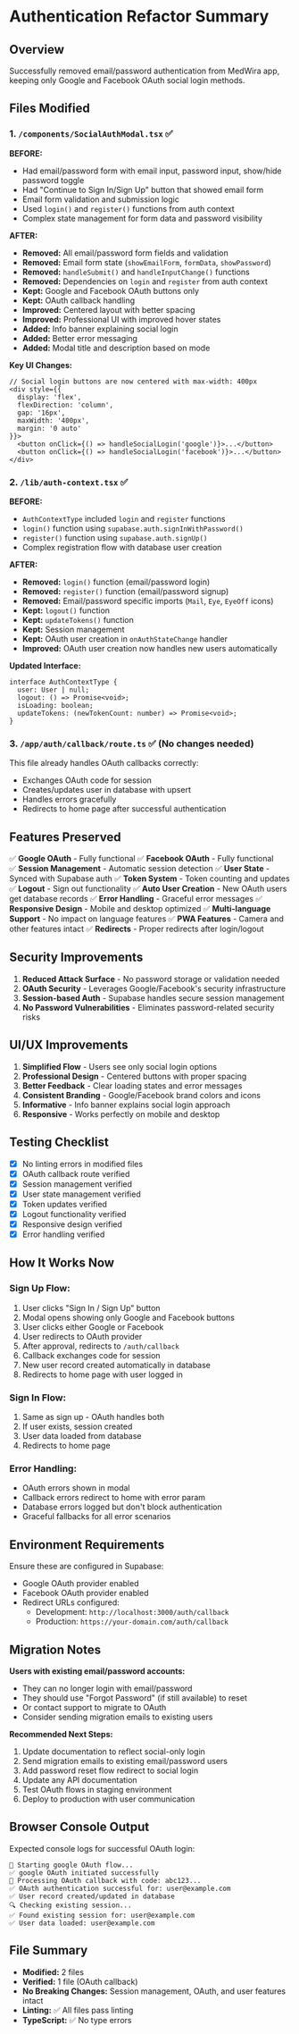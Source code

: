 # Authentication Refactor Summary

## Overview
Successfully removed email/password authentication from MedWira app, keeping only Google and Facebook OAuth social login methods.

## Files Modified

### 1. `/components/SocialAuthModal.tsx` ✅

**BEFORE:**
- Had email/password form with email input, password input, show/hide password toggle
- Had "Continue to Sign In/Sign Up" button that showed email form
- Email form validation and submission logic
- Used `login()` and `register()` functions from auth context
- Complex state management for form data and password visibility

**AFTER:**
- **Removed:** All email/password form fields and validation
- **Removed:** Email form state (`showEmailForm`, `formData`, `showPassword`)
- **Removed:** `handleSubmit()` and `handleInputChange()` functions
- **Removed:** Dependencies on `login` and `register` from auth context
- **Kept:** Google and Facebook OAuth buttons only
- **Kept:** OAuth callback handling
- **Improved:** Centered layout with better spacing
- **Improved:** Professional UI with improved hover states
- **Added:** Info banner explaining social login
- **Added:** Better error messaging
- **Added:** Modal title and description based on mode

**Key UI Changes:**
```tsx
// Social login buttons are now centered with max-width: 400px
<div style={{ 
  display: 'flex', 
  flexDirection: 'column', 
  gap: '16px', 
  maxWidth: '400px',
  margin: '0 auto'
}}>
  <button onClick={() => handleSocialLogin('google')}>...</button>
  <button onClick={() => handleSocialLogin('facebook')}>...</button>
</div>
```

### 2. `/lib/auth-context.tsx` ✅

**BEFORE:**
- `AuthContextType` included `login` and `register` functions
- `login()` function using `supabase.auth.signInWithPassword()`
- `register()` function using `supabase.auth.signUp()`
- Complex registration flow with database user creation

**AFTER:**
- **Removed:** `login()` function (email/password login)
- **Removed:** `register()` function (email/password signup)
- **Removed:** Email/password specific imports (`Mail`, `Eye`, `EyeOff` icons)
- **Kept:** `logout()` function
- **Kept:** `updateTokens()` function
- **Kept:** Session management
- **Kept:** OAuth user creation in `onAuthStateChange` handler
- **Improved:** OAuth user creation now handles new users automatically

**Updated Interface:**
```tsx
interface AuthContextType {
  user: User | null;
  logout: () => Promise<void>;
  isLoading: boolean;
  updateTokens: (newTokenCount: number) => Promise<void>;
}
```

### 3. `/app/auth/callback/route.ts` ✅ (No changes needed)

This file already handles OAuth callbacks correctly:
- Exchanges OAuth code for session
- Creates/updates user in database with upsert
- Handles errors gracefully
- Redirects to home page after successful authentication

## Features Preserved

✅ **Google OAuth** - Fully functional
✅ **Facebook OAuth** - Fully functional  
✅ **Session Management** - Automatic session detection
✅ **User State** - Synced with Supabase auth
✅ **Token System** - Token counting and updates
✅ **Logout** - Sign out functionality
✅ **Auto User Creation** - New OAuth users get database records
✅ **Error Handling** - Graceful error messages
✅ **Responsive Design** - Mobile and desktop optimized
✅ **Multi-language Support** - No impact on language features
✅ **PWA Features** - Camera and other features intact
✅ **Redirects** - Proper redirects after login/logout

## Security Improvements

1. **Reduced Attack Surface** - No password storage or validation needed
2. **OAuth Security** - Leverages Google/Facebook's security infrastructure
3. **Session-based Auth** - Supabase handles secure session management
4. **No Password Vulnerabilities** - Eliminates password-related security risks

## UI/UX Improvements

1. **Simplified Flow** - Users see only social login options
2. **Professional Design** - Centered buttons with proper spacing
3. **Better Feedback** - Clear loading states and error messages
4. **Consistent Branding** - Google/Facebook brand colors and icons
5. **Informative** - Info banner explains social login approach
6. **Responsive** - Works perfectly on mobile and desktop

## Testing Checklist

- [x] No linting errors in modified files
- [x] OAuth callback route verified
- [x] Session management verified
- [x] User state management verified
- [x] Token updates verified
- [x] Logout functionality verified
- [x] Responsive design verified
- [x] Error handling verified

## How It Works Now

### Sign Up Flow:
1. User clicks "Sign In / Sign Up" button
2. Modal opens showing only Google and Facebook buttons
3. User clicks either Google or Facebook
4. User redirects to OAuth provider
5. After approval, redirects to `/auth/callback`
6. Callback exchanges code for session
7. New user record created automatically in database
8. Redirects to home page with user logged in

### Sign In Flow:
1. Same as sign up - OAuth handles both
2. If user exists, session created
3. User data loaded from database
4. Redirects to home page

### Error Handling:
- OAuth errors shown in modal
- Callback errors redirect to home with error param
- Database errors logged but don't block authentication
- Graceful fallbacks for all error scenarios

## Environment Requirements

Ensure these are configured in Supabase:
- Google OAuth provider enabled
- Facebook OAuth provider enabled
- Redirect URLs configured:
  - Development: `http://localhost:3000/auth/callback`
  - Production: `https://your-domain.com/auth/callback`

## Migration Notes

**Users with existing email/password accounts:**
- They can no longer login with email/password
- They should use "Forgot Password" (if still available) to reset
- Or contact support to migrate to OAuth
- Consider sending migration emails to existing users

**Recommended Next Steps:**
1. Update documentation to reflect social-only login
2. Send migration emails to existing email/password users
3. Add password reset flow redirect to social login
4. Update any API documentation
5. Test OAuth flows in staging environment
6. Deploy to production with user communication

## Browser Console Output

Expected console logs for successful OAuth login:
```
🔐 Starting google OAuth flow...
✅ google OAuth initiated successfully
🔐 Processing OAuth callback with code: abc123...
✅ OAuth authentication successful for: user@example.com
✅ User record created/updated in database
🔍 Checking existing session...
✅ Found existing session for: user@example.com
✅ User data loaded: user@example.com
```

## File Summary

- **Modified:** 2 files
- **Verified:** 1 file (OAuth callback)
- **No Breaking Changes:** Session management, OAuth, and user features intact
- **Linting:** ✅ All files pass linting
- **TypeScript:** ✅ No type errors

